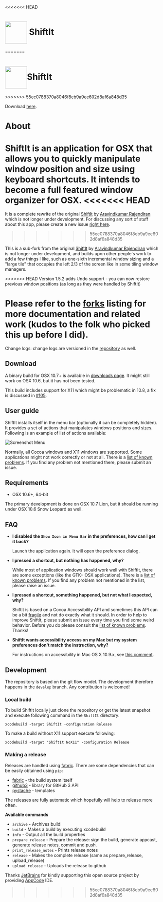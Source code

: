 <<<<<<< HEAD
<h1><img src="https://github.com/rcarmo/ShiftIt/raw/master/artwork/ShiftIt.png" width="72" height="72" valign="middle"/>  ShiftIt</h1>
=======
<h1><img src="https://raw.github.com/fikovnik/ShiftIt/develop/artwork/ShiftIt.png" width="72" height="72" valign="middle"/>ShiftIt</h1>
>>>>>>> 55ec0788370a8046f8eb9a9ee602d8af6a848d35

Download [here](https://github.com/downloads/rcarmo/ShiftIt/20110103-ShiftIt-noX11.zip).

# About

ShiftIt is an application for OSX that allows you to quickly manipulate window position and size using keyboard shortcuts. It intends to become a full featured window organizer for OSX.
<<<<<<< HEAD
=======
It is a complete rewrite of the original [ShiftIt][1] by [Aravindkumar Rajendiran][2] which is not longer under development. For discussing any sort of stuff about this app, please create a new issue [right here][3].
>>>>>>> 55ec0788370a8046f8eb9a9ee602d8af6a848d35

This is a sub-fork from the original [ShiftIt][1] by [Aravindkumar Rajendiran][2] which is not longer under development, and builds upon other people's work to add a few things I like, such as one-sixth incremental window sizing and a "large tile" that occupies the left 2/3 of the screen like in some tiling window managers.

<<<<<<< HEAD
Version 1.5.2 adds Undo support - you can now restore previous window positions (as long as they were handled by ShiftIt)


Please refer to the [forks](https://github.com/rcarmo/ShiftIt/network) listing for more documentation and related work (kudos to the folk who picked this up before I did).
=======
Change logs: change logs are versioned in the [repository](https://github.com/fikovnik/ShiftIt/tree/develop/release) as well.

## Download

A binary build for OSX 10.7+ is available in [downloads page](https://github.com/fikovnik/ShiftIt/downloads). It might still work on OSX 10.6, but it has not been tested.

This build includes support for X11 which might be problematic in 10.8, a fix is discussed in [#105](https://github.com/fikovnik/ShiftIt/issues/105).

## User guide

ShiftIt installs itself in the menu bar (optionally it can be completely hidden). It provides a set of actions that manipulates windows positions and sizes. Following is an example of list of actions available:

![Screenshot Menu](https://raw.github.com/fikovnik/ShiftIt/develop/docs/schreenshot-menu.png)

Normally, all Cocoa windows and X11 windows are supported. Some applications might not work correctly or not at all. There is a [list of known problems](https://github.com/fikovnik/ShiftIt/wiki/Application-Compatibility-Issues). If you find any problem not mentioned there, please submit an issue.

## Requirements

* OSX 10.6+, 64-bit

The primary development is done on OSX 10.7 Lion, but it should be running under OSX 10.6 Snow Leopard as well. 

## FAQ

* **I disabled the `Show Icon in Menu Bar` in the preferences, how can I get it back?**

  Launch the application again. It will open the preference dialog.

* **I pressed a shortcut, but nothing has happened, why?**

  While most of application windows should work well with ShiftIt, there are some exceptions (like the GTK+ OSX applications). There is a [list of known problems](https://github.com/fikovnik/ShiftIt/wiki/Application-Compatibility-Issues). If you find any problem not mentioned in the list, please raise an issue.

* **I pressed a shortcut, something happened, but not what I expected, why?**

  ShiftIt is based on a Cocoa Accessibility API and sometimes this API can be a bit [fragile](http://lists.apple.com/archives/accessibility-dev/2011/Aug/msg00031.html) and not do exactly what it should. In order to help to improve ShiftIt, please submit an issue every time you find some weird behavior. Before you do please consult the [list of known problems](https://github.com/fikovnik/ShiftIt/wiki/Application-Compatibility-Issues). Thanks!

* **ShiftIt wants accessibility access on my Mac but my system preferences don't match the instruction, why?**

  For instructions on accessibility in Mac OS X 10.9.x, see [this comment](https://github.com/fikovnik/ShiftIt/issues/110#issuecomment-20834932).

## Development

The repository is based on the git flow model. The development therefore happens in the `develop` branch. Any contribution is welcomed!

### Local build

To build ShiftIt locally just clone the repository or get the latest snapshot and execute following command in the `ShiftIt` directory:

    xcodebuild -target ShiftIt -configuration Release

To make a build without X11 support execute following:

    xcodebuild -target "ShiftIt NoX11" -configuration Release

### Making a release

Releases are handled using [fabric](http://docs.fabfile.org/en/1.5/). There are some dependencies that can be easily obtained using `pip`:

* [fabric](http://docs.fabfile.org/en/1.5/) - the build system itself
* [github3](https://github.com/sigmavirus24/github3.py) - library for GitHub 3 API
* [pystache](https://github.com/defunkt/pystache) - templates 

The releases are fully automatic which hopefully will help to release more often.

**Available commands**

* `archive` - Archives build
* `build` - Makes a build by executing xcodebuild
* `info` - Output all the build properties
* `prepare_release` - Prepare the release: sign the build, generate appcast, generate release notes, commit and push.
* `print_release_notes` - Prints release notes
* `release` - Makes the complete release (same as prepare_release, upload_release)
* `upload_release` - Uploads the release to github

Thanks [JetBrains](http://www.jetbrains.com/) for kindly supporting this open source project by providing [AppCode](http://www.jetbrains.com/objc/) IDE.

  [1]: http://code.google.com/p/shiftit/
  [2]: http://ca.linkedin.com/in/aravind88
  [3]: https://github.com/fikovnik/ShiftIt/issues
  [4]: http://groups.google.com/group/shiftitapp
  [5]: http://www.gnu.org/licenses/gpl.html
  [7]: http://code.google.com/p/shortcutrecorder/
  [8]: https://github.com/fikovnik/FMT
  [9]: http://nkuyu.net/apps/shiftit/release-notes-1.5.html
  [10]: http://nkuyu.net/apps/shiftit/release-notes-1.4.1.html
  [11]: http://nkuyu.net/apps/shiftit/release-notes-1.4.html
  [12]: http://nkuyu.net/apps/shiftit/release-notes-1.3.html
>>>>>>> 55ec0788370a8046f8eb9a9ee602d8af6a848d35
